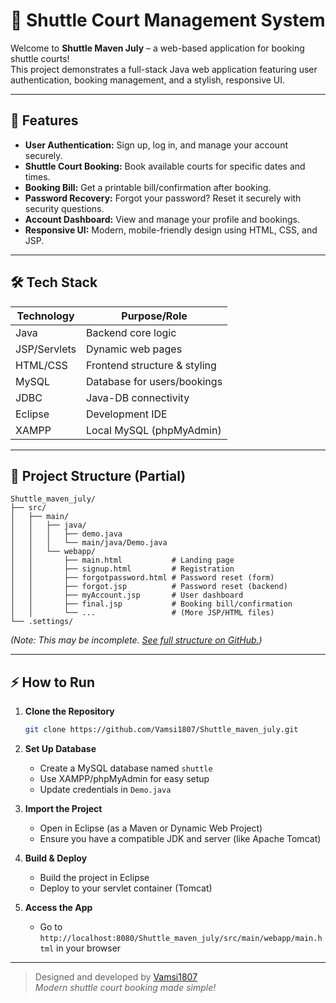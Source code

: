 # 🚀 Shuttle Court Management System

Welcome to **Shuttle Maven July** – a web-based application for booking shuttle courts!  
This project demonstrates a full-stack Java web application featuring user authentication, booking management, and a stylish, responsive UI.

---

## 🌟 Features

- **User Authentication:** Sign up, log in, and manage your account securely.
- **Shuttle Court Booking:** Book available courts for specific dates and times.
- **Booking Bill:** Get a printable bill/confirmation after booking.
- **Password Recovery:** Forgot your password? Reset it securely with security questions.
- **Account Dashboard:** View and manage your profile and bookings.
- **Responsive UI:** Modern, mobile-friendly design using HTML, CSS, and JSP.

---

## 🛠️ Tech Stack

| Technology      | Purpose/Role                   |
|-----------------|-------------------------------|
| Java            | Backend core logic             |
| JSP/Servlets    | Dynamic web pages              |
| HTML/CSS        | Frontend structure & styling   |
| MySQL           | Database for users/bookings    |
| JDBC            | Java-DB connectivity           |
| Eclipse         | Development IDE                |
| XAMPP           | Local MySQL (phpMyAdmin)       |

---

## 📁 Project Structure (Partial)

```
Shuttle_maven_july/
├── src/
│   ├── main/
│   │   ├── java/
│   │   │   ├── demo.java
│   │   │   └── main/java/Demo.java
│   │   └── webapp/
│   │       ├── main.html           # Landing page
│   │       ├── signup.html         # Registration
│   │       ├── forgotpassword.html # Password reset (form)
│   │       ├── forgot.jsp          # Password reset (backend)
│   │       ├── myAccount.jsp       # User dashboard
│   │       ├── final.jsp           # Booking bill/confirmation
│   │       └── ...                 # (More JSP/HTML files)
└── .settings/
```

*(Note: This may be incomplete. [See full structure on GitHub.](https://github.com/Vamsi1807/Shuttle_maven_july))*

---

## ⚡ How to Run

1. **Clone the Repository**
   ```bash
   git clone https://github.com/Vamsi1807/Shuttle_maven_july.git
   ```

2. **Set Up Database**
   - Create a MySQL database named `shuttle`
   - Use XAMPP/phpMyAdmin for easy setup
   - Update credentials in `Demo.java`

3. **Import the Project**
   - Open in Eclipse (as a Maven or Dynamic Web Project)
   - Ensure you have a compatible JDK and server (like Apache Tomcat)

4. **Build & Deploy**
   - Build the project in Eclipse
   - Deploy to your servlet container (Tomcat)

5. **Access the App**
   - Go to `http://localhost:8080/Shuttle_maven_july/src/main/webapp/main.html` in your browser

---

> Designed and developed by [Vamsi1807](https://github.com/Vamsi1807)  
> *Modern shuttle court booking made simple!*
